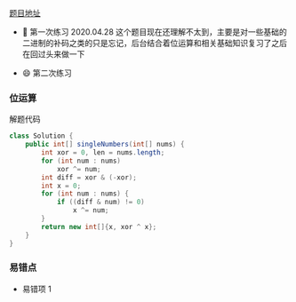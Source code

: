 [题目地址](https://leetcode-cn.com/problems/shu-zu-zhong-shu-zi-chu-xian-de-ci-shu-lcof/)



- :slightly_smiling_face: 第一次练习 2020.04.28 这个题目现在还理解不太到，主要是对一些基础的二进制的补码之类的只是忘记，后台结合着位运算和相关基础知识复习了之后在回过头来做一下

  

- :smile: 第二次练习 



### 位运算

解题代码

```java
class Solution {
    public int[] singleNumbers(int[] nums) {
        int xor = 0, len = nums.length;
        for (int num : nums)
            xor ^= num;
        int diff = xor & (-xor);
        int x = 0;
        for (int num : nums) {
            if ((diff & num) != 0)
                x ^= num;
        }
        return new int[]{x, xor ^ x};
    }
}
```



### 易错点

- 易错项 1 
